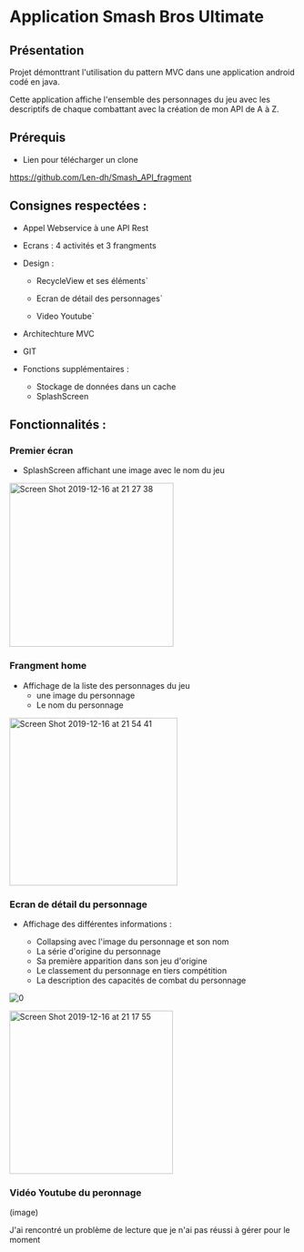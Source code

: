 # Application Smash Bros Ultimate

## Présentation 

Projet démonttrant l'utilisation du pattern MVC dans une application android codé en java. 

Cette application affiche l'ensemble des personnages du jeu avec les descriptifs de chaque combattant 
avec la création de mon API de A à Z. 

## Prérequis 

* Lien pour télécharger un clone 

https://github.com/Len-dh/Smash_API_fragment

## Consignes respectées : 

* Appel Webservice à une API Rest 

* Ecrans : 4 activités et 3 frangments

* Design : 

  - RecycleView et ses éléments`

  - Ecran de détail des personnages`

  - Video Youtube`

* Architechture MVC 

* GIT

* Fonctions supplémentaires :

  - Stockage de données dans un cache
  - SplashScreen

## Fonctionnalités : 

### Premier écran 

* SplashScreen affichant une image avec le nom du jeu 

<img width="288" alt="Screen Shot 2019-12-16 at 21 27 38" src="https://user-images.githubusercontent.com/43853135/70946676-e2f25f80-2057-11ea-83f7-6945ee448442.png">

### Frangment home 

* Affichage de la liste des personnages du jeu
  - une image du personnage
  - Le nom du personnage

<img width="295" alt="Screen Shot 2019-12-16 at 21 54 41" src="https://user-images.githubusercontent.com/43853135/70946814-28169180-2058-11ea-97a1-5d73e2efd3a2.png">


### Ecran de détail du personnage 

* Affichage des différentes informations : 

  - Collapsing avec l'image du personnage et son nom
  - La série d'origine du personnage
  - Sa première apparition dans son jeu d'origine
  - Le classement du personnage en tiers compétition
  - La description des capacités de combat du personnage

![0](https://user-images.githubusercontent.com/43853135/70946902-51cfb880-2058-11ea-84ef-a8ba49dd1c61.png)

<img width="287" alt="Screen Shot 2019-12-16 at 21 17 55" src="https://user-images.githubusercontent.com/43853135/70946980-79268580-2058-11ea-8dfb-f9b28b8b4aec.png">

### Vidéo Youtube du peronnage

(image) 

J'ai rencontré un problème de lecture que je n'ai pas réussi à gérer pour le moment





